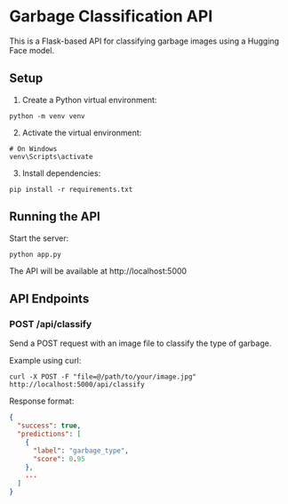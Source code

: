 # Garbage Classification API

This is a Flask-based API for classifying garbage images using a Hugging Face model.

## Setup

1. Create a Python virtual environment:
```
python -m venv venv
```

2. Activate the virtual environment:
```
# On Windows
venv\Scripts\activate
```

3. Install dependencies:
```
pip install -r requirements.txt
```

## Running the API

Start the server:
```
python app.py
```

The API will be available at http://localhost:5000

## API Endpoints

### POST /api/classify

Send a POST request with an image file to classify the type of garbage.

Example using curl:
```
curl -X POST -F "file=@/path/to/your/image.jpg" http://localhost:5000/api/classify
```

Response format:
```json
{
  "success": true,
  "predictions": [
    {
      "label": "garbage_type",
      "score": 0.95
    },
    ...
  ]
}
```
